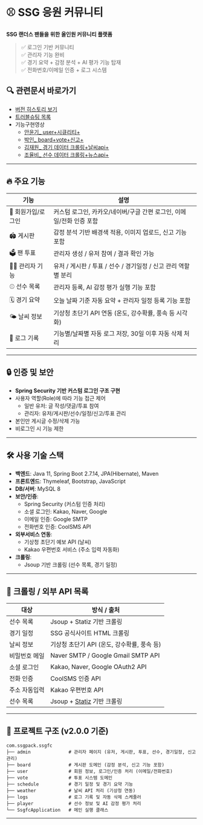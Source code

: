# ⚾ SSG 응원 커뮤니티

**SSG 랜더스 팬들을 위한 올인원 커뮤니티 플랫폼**  

> ✅ 로그인 기반 커뮤니티  
> ✅ 관리자 기능 완비  
> ✅ 경기 요약 + 감정 분석 + AI 평가 기능 탑재  
> ✅ 전화번호/이메일 인증 + 로그 시스템

## 🔍 관련문서 바로가기
- [버전 히스토리 보기](./version.md)
- [트러블슈팅 목록](https://github.com/yoon0416/ssgpack/blob/main/%ED%8A%B8%EB%9F%AC%EB%B8%94%EC%8A%88%ED%8C%85.md)
- 기능구현영상
  - [안윤기_ user+시큐리티+](https://youtu.be/pWBEOX9JKqc)
  - [박인_ board+vote+신고+](https://youtu.be/ePs5JN8RhW0)
  - [김재원_ 경기 데이터 크롤링+날씨api+](https://youtu.be/nX0wIDsvyUM)
  - [조율비_ 선수 데이터 크롤링+뉴스api+](https://www.youtube.com/watch?v=q3qigNTTAMc)

---

## 🔥 주요 기능

| 기능 | 설명 |
|--------|-------|
| 👤 회원가입/로그인 | 커스텀 로그인, 카카오/네이버/구글 간편 로그인, 이메일/전화 인증 포함 |
| 🏟️ 게시판 | 감정 분석 기반 배경색 적용, 이미지 업로드, 신고 기능 포함 |
| 🗳️ 팬 투표 | 관리자 생성 / 유저 참여 / 결과 확인 가능 |
| 🧑‍💼 관리자 기능 | 유저 / 게시판 / 투표 / 선수 / 경기일정 / 신고 관리 역할별 분리 |
| ⚾ 선수 목록 | 관리자 등록, AI 감정 평가 실행 기능 포함 |
| 🗓️ 경기 요약 | 오늘 날짜 기준 자동 요약 + 관리자 일정 등록 기능 포함 |
| 🌤️ 날씨 정보 | 기상청 초단기 API 연동 (온도, 강수확률, 풍속 등 시각화) |
| 📄 로그 기록 | 기능별/날짜별 자동 로그 저장, 30일 이후 자동 삭제 처리 |

---

## 🔒 인증 및 보안
- **Spring Security 기반 커스텀 로그인 구조 구현**
- 사용자 역할(Role)에 따라 기능 접근 제어
  - 일반 유저: 글 작성/댓글/투표 참여
  - 관리자: 유저/게시판/선수/일정/신고/투표 관리
- 본인만 게시글 수정/삭제 가능
- 비로그인 시 기능 제한

---

## 🛠️ 사용 기술 스택
- **백엔드**: Java 11, Spring Boot 2.7.14, JPA(Hibernate), Maven
- **프론트엔드**: Thymeleaf, Bootstrap, JavaScript
- **DB/서버**: MySQL 8
- **보안/인증**:
  - Spring Security (커스텀 인증 처리)
  - 소셜 로그인: Kakao, Naver, Google
  - 이메일 인증: Google SMTP
  - 전화번호 인증: CoolSMS API
- **외부서비스 연동**:
  - 기상청 초단기 예보 API (날씨)
  - Kakao 우편번호 서비스 (주소 입력 자동화)
- **크롤링**:
  - Jsoup 기반 크롤링 (선수 목록, 경기 일정)

---

## 📆 크롤링 / 외부 API 목록

| 대상 | 방식 / 출처 |
|--------|-------------|
| 선수 목록 | Jsoup + Statiz 기반 크롤링 |
| 경기 일정 | SSG 공식사이트 HTML 크롤링 |
| 날씨 정보 | 기상청 초단기 API (온도, 강수확률, 풍속 등) |
| 비밀번호 메일 | Naver SMTP / Google Gmail SMTP API |
| 소셜 로그인 | Kakao, Naver, Google OAuth2 API |
| 전화 인증 | CoolSMS 인증 API |
| 주소 자동입력 | Kakao 우편번호 API |
| 선수 목록 | Jsoup + [Statiz](https://statiz.sporki.com/) 기반 크롤링 |

---

## 📂 프로젝트 구조 (v2.0.0 기준)

```
com.ssgpack.ssgfc
├── admin              # 관리자 페이지 (유저, 게시판, 투표, 선수, 경기일정, 신고 관리)
├── board              # 게시판 도메인 (감정 분석, 신고 기능 포함)
├── user               # 회원 정보, 로그인/인증 처리 (이메일/전화번호)
├── vote               # 투표 시스템 도메인
├── schedule           # 경기 일정 및 경기 요약 기능
├── weather            # 날씨 API 처리 (기상청 연동)
├── logs               # 로그 기록 및 자동 삭제 스케줄러
├── player             # 선수 정보 및 AI 감정 평가 처리
└── SsgfcApplication   # 메인 실행 클래스
```

---


